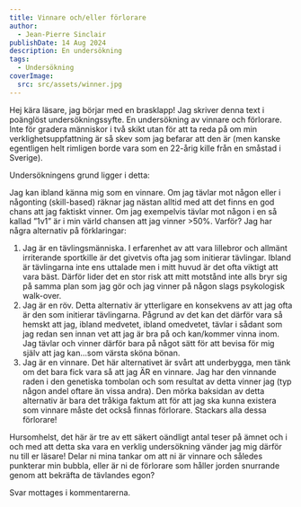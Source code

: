 ```yaml
---
title: Vinnare och/eller förlorare
author:
  - Jean-Pierre Sinclair
publishDate: 14 Aug 2024
description: En undersökning
tags:
  - Undersökning
coverImage:
  src: src/assets/winner.jpg
---
```

Hej kära läsare, jag börjar med en brasklapp! Jag skriver denna text i poänglöst undersökningssyfte. En undersökning av vinnare och förlorare. Inte för gradera människor i två skikt utan för att ta reda på om min verklighetsuppfattning är så skev som jag befarar att den är (men kanske egentligen helt rimligen borde vara som en 22-årig kille från en småstad i Sverige). 

Undersökningens grund ligger i detta:

Jag kan ibland känna mig som en vinnare. Om jag tävlar mot någon eller i någonting (skill-based) räknar jag nästan alltid med att det finns en god chans att jag faktiskt vinner. Om jag exempelvis tävlar mot någon i en så kallad ”1v1” är i min värld chansen att jag vinner >50%. Varför? Jag har några alternativ på förklaringar:

1. Jag är en tävlingsmänniska. I erfarenhet av att vara lillebror och allmänt irriterande sportkille är det givetvis ofta jag som initierar tävlingar. Ibland är tävlingarna inte ens uttalade men i mitt huvud är det ofta viktigt att vara bäst. Därför lider det en stor risk att mitt motstånd inte alls bryr sig på samma plan som jag gör och jag vinner på någon slags psykologisk walk-over.
2. Jag är en röv. Detta alternativ är ytterligare en konsekvens av att jag ofta är den som initierar tävlingarna.  Pågrund av det kan det därför vara så hemskt att jag, ibland medvetet, ibland omedvetet, tävlar i sådant som jag redan sen innan vet att jag är bra på och kan/kommer vinna inom. Jag tävlar och vinner därför bara på något sätt för att bevisa för mig själv att jag kan…som värsta sköna bönan.
3. Jag är en vinnare. Det här alternativet är svårt att underbygga, men tänk om det bara fick vara så att jag ÄR en vinnare. Jag har den vinnande raden i den genetiska tombolan och som resultat av detta vinner jag (typ någon andel oftare än vissa andra). Den mörka baksidan av detta alternativ är bara det tråkiga faktum att för att jag ska kunna existera som vinnare måste det också finnas förlorare. Stackars alla dessa förlorare!

Hursomhelst, det här är tre av ett säkert oändligt antal teser på ämnet och i och med att detta ska vara en verklig undersökning vänder jag mig därför nu till er läsare! Delar ni mina tankar om att ni är vinnare och således punkterar min bubbla, eller är ni de förlorare som håller jorden snurrande genom att bekräfta de tävlandes egon?

Svar mottages i kommentarerna.
